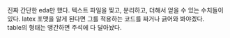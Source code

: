 진짜 간단한 eda만 했다. 텍스트 파일을 찢고, 분리하고, 더해서 얻을 수 있는 수치들이 있다. latex 포맷을 알게 된다면 그를 적용하는 코드를 짜거나 긁어와 봐야겠다.  
table의 형태는 앵간하면 주석에 다 달아놨다.
